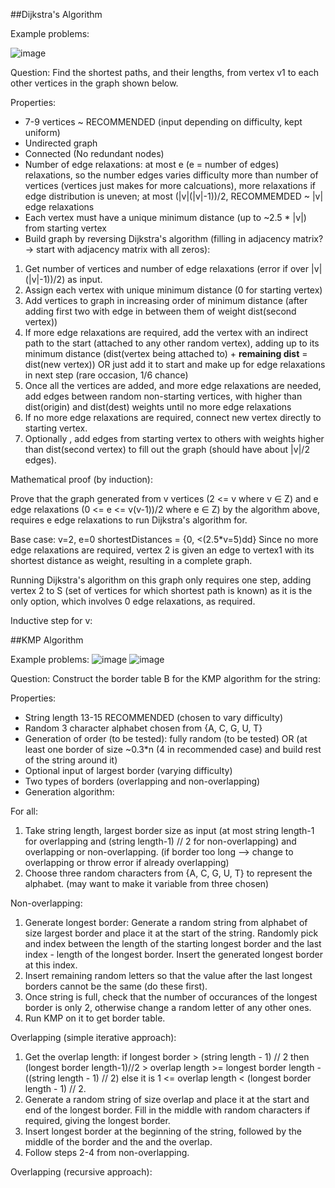##Dijkstra's Algorithm

Example problems:

![image](https://user-images.githubusercontent.com/77453616/197855184-a6872223-de1c-4959-96b0-e6d1a1174223.png)

Question: 
Find the shortest paths, and their lengths, from vertex v1 to each other vertices in the graph shown below.

Properties:
  - 7-9 vertices ~ RECOMMENDED (input depending on difficulty, kept uniform)
  - Undirected graph
  - Connected (No redundant nodes)
  - Number of edge relaxations: at most e (e = number of edges) relaxations, so the number edges varies difficulty more than number of vertices (vertices just makes for more calcuations), more relaxations if edge distribution is uneven; at most (|v|(|v|-1))/2, RECOMMEMDED ~ |v| edge relaxations
  - Each vertex must have a unique minimum distance (up to ~2.5 * |v|) from starting vertex
  - Build graph by reversing Dijkstra's algorithm (filling in adjacency matrix? -> start with adjacency matrix with all zeros):
  
  1. Get number of vertices and number of edge relaxations (error if over |v|(|v|-1))/2) as input.
  2. Assign each vertex with unique minimum distance (0 for starting vertex)
  3. Add vertices to graph in increasing order of minimum distance (after adding first two with edge in between them of weight dist(second vertex))
  4. If more edge relaxations are required, add the vertex with an indirect path to the start (attached to any other random vertex), adding up to its minimum distance (dist(vertex being attached to) + **remaining dist** = dist(new vertex)) OR just add it to start and make up for edge relaxations in next step (rare occasion, 1/6 chance)
  5. Once all the vertices are added, and more edge relaxations are needed, add edges between random non-starting vertices, with higher than dist(origin) and dist(dest) weights until no more edge relaxations
  6. If no more edge relaxations are required, connect new vertex directly to starting vertex.
  7. Optionally , add edges from starting vertex to others with weights higher than dist(second vertex) to fill out the graph (should have about |v|/2 edges).

Mathematical proof (by induction):

Prove that the graph generated from v vertices (2 <= v where v ∈ Z) and e edge relaxations (0 <= e <= v(v-1))/2 where e ∈ Z) by the algorithm above, requires e edge relaxations to run Dijkstra's algorithm for. 

Base case:
v=2, e=0
shortestDistances = {0, <(2.5*v=5)dd} 
Since no more edge relaxations are required, vertex 2 is given an edge to vertex1 with its shortest distance as weight, resulting in a complete graph.

Running Dijkstra's algorithm on this graph only requires one step, adding vertex 2 to S (set of vertices for which shortest path is known) as it is the only option, which involves 0 edge relaxations, as required.

Inductive step for v:


##KMP Algorithm

Example problems:
![image](https://user-images.githubusercontent.com/77453616/198338456-365255b3-7687-4d68-93b5-f4407ad590a1.png)
![image](https://user-images.githubusercontent.com/77453616/198339300-6679fd45-969e-429e-baec-de0318b43c64.png)

Question:
Construct the border table B for the KMP algorithm for the string:

Properties:
  - String length 13-15 RECOMMENDED (chosen to vary difficulty)
  - Random 3 character alphabet chosen from {A, C, G, U, T}
  - Generation of order (to be tested): fully random (to be tested) OR (at least one border of size ~0.3*n (4 in recommended case) and build rest of the string around it)
  - Optional input of largest border (varying difficulty)
  - Two types of borders (overlapping and non-overlapping)
  - Generation algorithm:

For all: 
  1. Take string length, largest border size as input (at most string length-1 for overlapping and (string length-1) // 2 for non-overlapping) and overlapping or non-overlapping. (if border too long --> change to overlapping or throw error if already overlapping)
  2. Choose three random characters from {A, C, G, U, T} to represent the alphabet. (may want to make it variable from three chosen)

Non-overlapping: 
  1. Generate longest border: Generate a random string from alphabet of size largest border and place it at the start of the string. Randomly pick and index between the length of the starting longest border and the last index - length of the longest border. Insert the generated longest border at this index.
  2. Insert remaining random letters so that the value after the last longest borders cannot be the same (do these first).
  3. Once string is full, check that the number of occurances of the longest border is only 2, otherwise change a random letter of any other ones.
  4. Run KMP on it to get border table.

Overlapping (simple iterative approach): 
  1. Get the overlap length: if longest border > (string length - 1) // 2 then (longest border length-1)//2 > overlap length >= longest border length - ((string length - 1) // 2) else it is 1 <= overlap length < (longest border length - 1) // 2.
  2. Generate a random string of size overlap and place it at the start and end of the longest border. Fill in the middle with random characters if required, giving the longest border.
  3. Insert longest border at the beginning of the string, followed by the middle of the border and the and the overlap.
  4. Follow steps 2-4 from non-overlapping.

Overlapping (recursive approach):
